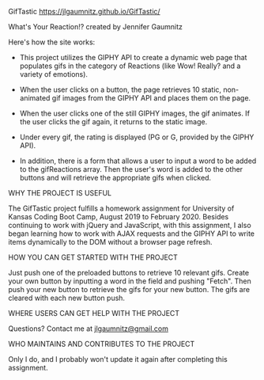 GifTastic
https://jlgaumnitz.github.io/GifTastic/

What's Your Reaction!? 
created by Jennifer Gaumnitz

Here's how the site works:

* This project utilizes the GIPHY API to create a dynamic web page that populates gifs in the category of Reactions (like Wow! Really? and a variety of emotions). 

* When the user clicks on a button, the page retrieves 10 static, non-animated gif images from the GIPHY API and places them on the page.

*  When the user clicks one of the still GIPHY images, the gif animates. If the user clicks the gif again, it returns to the static image.

*  Under every gif, the rating is displayed (PG or G, provided by the GIPHY API).

*  In addition, there is a form that allows a user to input a word to be added to the gifReactions array. Then the user's word is added to the other buttons and will retrieve the appropriate gifs when clicked.

WHY THE PROJECT IS USEFUL

  The GifTastic project fulfills a homework assignment for University of Kansas Coding Boot Camp, August 2019 to February 2020. Besides continuing to work with jQuery and JavaScript, with this assignment, I also began learning how to work with AJAX requests and the GIPHY API to write items dynamically to the DOM without a browser page refresh.

HOW YOU CAN GET STARTED WITH THE PROJECT

  Just push one of the preloaded buttons to retrieve 10 relevant gifs. Create your own button by inputting a word in the field and pushing "Fetch". Then push your new button to retrieve the gifs for your new button. The gifs are cleared with each new button push.

WHERE USERS CAN GET HELP WITH THE PROJECT

  Questions? Contact me at jlgaumnitz@gmail.com

WHO MAINTAINS AND CONTRIBUTES TO THE PROJECT

  Only I do, and I probably won't update it again after completing this assignment. 
